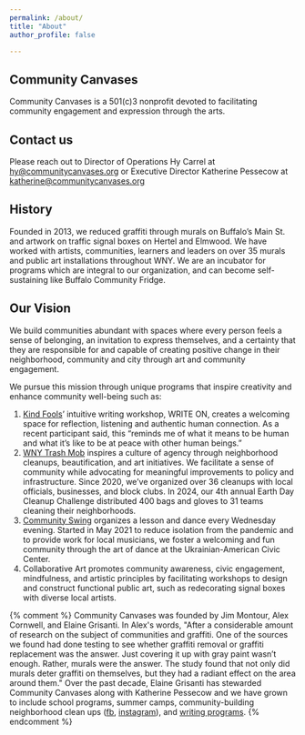 ```yaml
---
permalink: /about/
title: "About"
author_profile: false

---
```


## Community Canvases
Community Canvases is a 501(c)3 nonprofit devoted to facilitating community engagement and expression through the arts.

## Contact us

Please reach out to Director of Operations Hy Carrel at [hy@communitycanvases.org](hy@communitycanvases.org) or Executive Director Katherine Pessecow at [katherine@communitycanvases.org](mailto:katherine@communitycanvases.org)

## History 

Founded in 2013, we reduced graffiti through murals on Buffalo’s Main St. and artwork on traffic signal boxes on Hertel and Elmwood. We have worked with artists, communities, learners and leaders on over 35 murals and public art installations throughout WNY. We are an incubator for programs which are integral to our organization, and can become self-sustaining like Buffalo Community Fridge.

## Our Vision
We build communities abundant with spaces where every person feels a sense of belonging, an invitation to
express themselves, and a certainty that they are responsible for and capable of creating positive change in
their neighborhood, community and city through art and community engagement.

We pursue this mission through unique programs that inspire creativity and enhance community well-being
such as:
1. [Kind Fools](https://kindfools.org)’ intuitive writing workshop, WRITE ON, creates a welcoming space for reflection, listening
and authentic human connection. As a recent participant said, this “reminds me of what it means to
be human and what it’s like to be at peace with other human beings.”<br>
2. [WNY Trash Mob](https://www.instagram.com/wnytrashmob/)
inspires a culture of agency through neighborhood cleanups, beautification, and art
initiatives. We facilitate a sense of community while advocating for meaningful improvements to
policy and infrastructure. Since 2020, we’ve organized over 36 cleanups with local officials,
businesses, and block clubs. In 2024, our 4th annual Earth Day Cleanup Challenge distributed 400
bags and gloves to 31 teams cleaning their neighborhoods.<br>
3. [Community Swing](https://www.facebook.com/communityswing)
organizes a lesson and dance every Wednesday evening. Started in May 2021 to
reduce isolation from the pandemic and to provide work for local musicians, we foster a welcoming
and fun community through the art of dance at the Ukrainian-American Civic Center.<br>
4. Collaborative Art promotes community awareness, civic engagement, mindfulness, and artistic
principles by facilitating workshops to design and construct functional public art, such as
redecorating signal boxes with diverse local artists.

{% comment %}
Community Canvases was founded by Jim Montour, Alex Cornwell, and Elaine Grisanti.  In Alex's words, "After a considerable amount of research on the subject of communities and graffiti. One of the sources we found had done testing to see whether graffiti removal or graffiti replacement was the answer. Just covering it up with gray paint wasn’t enough. Rather, murals were the answer. The study found that not only did murals deter graffiti on themselves, but they had a radiant effect on the area around them." Over the past decade, Elaine Grisanti has stewarded Community Canvases along with Katherine Pessecow and we have grown to include school programs, summer camps, community-building neighborhood clean ups ([fb](https://www.facebook.com/wnytrashmob/), [instagram](https://www.instagram.com/wnytrashmob/)), and [writing programs](https://kindfools.org).
{% endcomment %}
